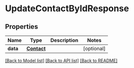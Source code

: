 # UpdateContactByIdResponse

## Properties
Name | Type | Description | Notes
------------ | ------------- | ------------- | -------------
**data** | [**Contact**](Contact.md) |  | [optional] 

[[Back to Model list]](../README.md#documentation-for-models) [[Back to API list]](../README.md#documentation-for-api-endpoints) [[Back to README]](../README.md)


